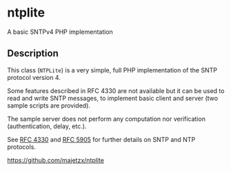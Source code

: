 # ntplite

A basic SNTPv4 PHP implementation

## Description
This class (`NTPLite`) is a very simple, full PHP implementation of the SNTP protocol version 4.

Some features described in RFC 4330 are not available but it can be used to read and write SNTP messages, to implement basic client and server (two sample scripts are provided).

The sample server does not perform any computation nor verification (authentication, delay, etc.).

See [RFC 4330](http://tools.ietf.org/html/rfc4330) and [RFC 5905](http://tools.ietf.org/html/rfc5905) for further details on SNTP and NTP protocols.


https://github.com/majetzx/ntplite